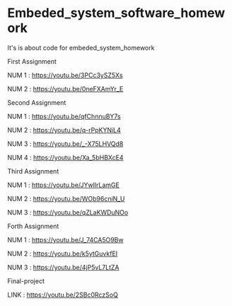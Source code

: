 # Embeded_system_software_homework
It's is about code for embeded_system_homework

First Assignment

NUM 1 : https://youtu.be/3PCc3ySZ5Xs 

NUM 2 : https://youtu.be/0neFXAmYr_E


Second Assignment

NUM 1 : https://youtu.be/qfChnnuBY7s

NUM 2 : https://youtu.be/q-rPpKYNiL4

NUM 3 : https://youtu.be/_-X75LHVQd8

NUM 4 : https://youtu.be/Xa_5bHBXcE4


Third Assignment

NUM 1 : https://youtu.be/JYwlIrLamGE

NUM 2 : https://youtu.be/WOb96cniN_U

NUM 3 : https://youtu.be/qZLaKWDuNOo 


Forth Assignment

NUM 1 : https://youtu.be/J_74CA5O9Bw

NUM 2 : https://youtu.be/k5ytGuvkfEI

NUM 3 : https://youtu.be/4jP5vL7LtZA



Final-project 

LINK : https://youtu.be/2SBc0RczSoQ